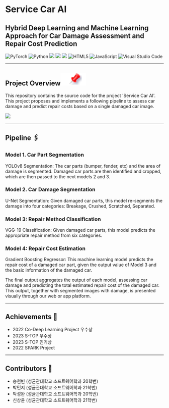 # Service Car AI
## Hybrid Deep Learning and Machine Learning Approach for Car Damage Assessment and Repair Cost Prediction

![PyTorch](https://img.shields.io/badge/PyTorch-%23EE4C2C.svg?style=for-the-badge&logo=PyTorch&logoColor=white)
![Python](https://img.shields.io/badge/python-3670A0?style=for-the-badge&logo=python&logoColor=ffdd54)
![](https://img.shields.io/badge/React-20232A?style=for-the-badge&logo=react&logoColor=61DAFB)
![](https://img.shields.io/badge/React_Native-20232A?style=for-the-badge&logo=react&logoColor=61DAFB)
![](https://img.shields.io/badge/Node.js-43853D?style=for-the-badge&logo=node.js&logoColor=white)
![HTML5](https://img.shields.io/badge/html5-%23E34F26.svg?style=for-the-badge&logo=html5&logoColor=white)
![JavaScript](https://img.shields.io/badge/javascript-%23323330.svg?style=for-the-badge&logo=javascript&logoColor=%23F7DF1E)
![Visual Studio Code](https://img.shields.io/badge/Visual%20Studio%20Code-0078d7.svg?style=for-the-badge&logo=visual-studio-code&logoColor=white)


---
## Project Overview![](https://raw.githubusercontent.com/aregtech/areg-sdk/master/docs/img/pin.svg)
This repository contains the source code for the project 'Service Car AI'.
This project proposes and implements a following pipeline to assess car damage and predict repair costs based on a single damaged car image. 

<img src="https://user-images.githubusercontent.com/96368116/233840587-b6f5c194-b1bc-496c-8b63-c42088c78045.jpeg">

---
## Pipeline 🖇️
### Model 1. Car Part Segmentation
YOLOv8 Segmentation: The car parts (bumper, fender, etc) and the area of damage is segmented. Damaged car parts are then identified and cropped, which are then passed to the next models 2 and 3.
### Model 2. Car Damage Segmentation
U-Net Segmentation: Given damaged car parts, this model re-segments the damage into four categories: Breakage, Crushed, Scratched, Separated.
### Model 3: Repair Method Classification
VGG-19 Classification: Given damaged car parts, this model predicts the appropriate repair method from six categories.
### Model 4: Repair Cost Estimation
Gradient Boosting Regressor: This machine learning model predicts the repair cost of a damaged car part, given the output value of Model 3 and the basic information of the damaged car.

The final output aggregates the output of each model, assessing car damage and predicting the total estimated repair cost of the damaged car. This output, together with segmented images with damage, is presented visually through our web or app platform. 

---
## Achievements 🏅
- 2022 Co-Deep Learning Project 우수상
- 2023 S-TOP 우수상
- 2023 S-TOP 인기상
- 2022 SPARK Project

---
## Contributors 🙌 
- 송현빈 (성균관대학교 소프트웨어학과 20학번)
- 박민지 (성균관대학교 소프트웨어학과 21학번)
- 박성완 (성균관대학교 소프트웨어학과 20학번)
- 신상윤 (성균관대학교 소프트웨어학과 21학번)
